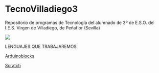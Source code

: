 # TecnoVilladiego3
Repositorio de programas de Tecnología del alumnado de 3º de E.S.O. del I.E.S. Virgen de Villadiego, de Peñaflor (Sevilla)

![](imágenes/logo_fondo_transparente200x300.png)


LENGUAJES QUE TRABAJAREMOS

[Arduinoblocks](http://www.arduinoblocks.com/)

[Scratch](http://scratch.mit.edu)
